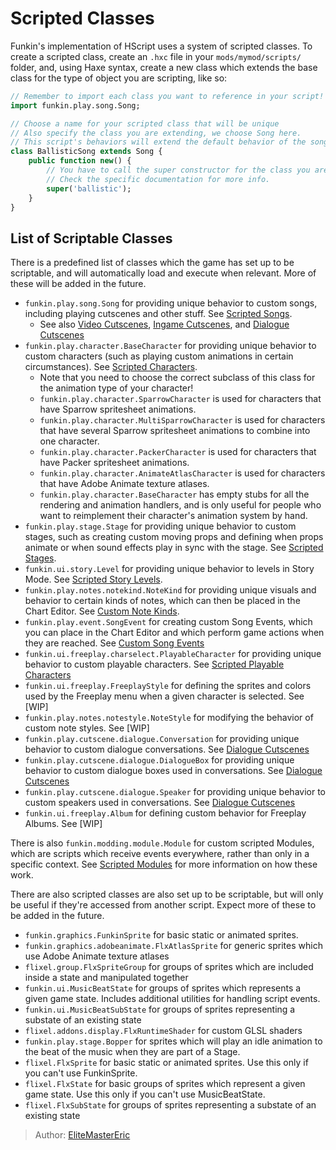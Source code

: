 [tags]: / "advanced,hscript"

# Scripted Classes

Funkin's implementation of HScript uses a system of scripted classes. To create a scripted class, create an `.hxc` file in your `mods/mymod/scripts/` folder, and, using Haxe syntax, create a new class which extends the base class for the type of object you are scripting, like so:

```haxe
// Remember to import each class you want to reference in your script!
import funkin.play.song.Song;

// Choose a name for your scripted class that will be unique
// Also specify the class you are extending, we choose Song here.
// This script's behaviors will extend the default behavior of the song.
class BallisticSong extends Song {
	public function new() {
        // You have to call the super constructor for the class you are extending, which may have different parameters.
        // Check the specific documentation for more info.
		super('ballistic');
	}
}
```

## List of Scriptable Classes

There is a predefined list of classes which the game has set up to be scriptable, and will automatically load and execute when relevant. More of these will be added in the future.

- `funkin.play.song.Song` for providing unique behavior to custom songs, including playing cutscenes and other stuff. See [Scripted Songs](21-scripted-classes/21-01-scripted-songs.md).
	- See also [Video Cutscenes](21-scripted-classes/21-03-video-cutscenes.md), [Ingame Cutscenes](21-scripted-classes/21-04-ingame-cutscenes.md), and [Dialogue Cutscenes](21-scripted-classes/21-05-dialogue-cutscenes.md)
- `funkin.play.character.BaseCharacter` for providing unique behavior to custom characters (such as playing custom animations in certain circumstances). See [Scripted Characters](21-scripted-classes/21-05-scripted-characters.md).
	- Note that you need to choose the correct subclass of this class for the animation type of your character!
	- `funkin.play.character.SparrowCharacter` is used for characters that have Sparrow spritesheet animations.
	- `funkin.play.character.MultiSparrowCharacter` is used for characters that have several Sparrow spritesheet animations to combine into one character.
	- `funkin.play.character.PackerCharacter` is used for characters that have Packer spritesheet animations.
	- `funkin.play.character.AnimateAtlasCharacter` is used for characters that have Adobe Animate texture atlases.
	- `funkin.play.character.BaseCharacter` has empty stubs for all the rendering and animation handlers, and is only useful for people who want to reimplement their character's animation system by hand.
- `funkin.play.stage.Stage` for providing unique behavior to custom stages, such as creating custom moving props and defining when props animate or when sound effects play in sync with the stage. See [Scripted Stages](21-scripted-classes/24-06-scripted-stages.md).
- `funkin.ui.story.Level` for providing unique behavior to levels in Story Mode. See [Scripted Story Levels](21-scripted-classes/25-07-scripted-story-levels.md).
- `funkin.play.notes.notekind.NoteKind` for providing unique visuals and behavior to certain kinds of notes, which can then be placed in the Chart Editor. See [Custom Note Kinds](21-scripted-classes/26-00-custom-note-kinds.md).
- `funkin.play.event.SongEvent` for creating custom Song Events, which you can place in the Chart Editor and which perform game actions when they are reached. See [Custom Song Events](21-scripted-classes/28-00-custom-note-kinds.md)
- `funkin.ui.freeplay.charselect.PlayableCharacter` for providing unique behavior to custom playable characters. See [Scripted Playable Characters](21-scripted-classes/25-10-scripted-playable-characters.md)
- `funkin.ui.freeplay.FreeplayStyle` for defining the sprites and colors used by the Freeplay menu when a given character is selected. See [WIP]
- `funkin.play.notes.notestyle.NoteStyle` for modifying the behavior of custom note styles. See [WIP]
- `funkin.play.cutscene.dialogue.Conversation` for providing unique behavior to custom dialogue conversations. See [Dialogue Cutscenes](21-scripted-classes/21-05-dialogue-cutscenes.md)
- `funkin.play.cutscene.dialogue.DialogueBox` for providing unique behavior to custom dialogue boxes used in conversations. See [Dialogue Cutscenes](21-scripted-classes/21-05-dialogue-cutscenes.md)
- `funkin.play.cutscene.dialogue.Speaker` for providing unique behavior to custom speakers used in conversations. See [Dialogue Cutscenes](21-scripted-classes/21-05-dialogue-cutscenes.md)
- `funkin.ui.freeplay.Album` for defining custom behavior for Freeplay Albums. See [WIP]

There is also `funkin.modding.module.Module` for custom scripted Modules, which are scripts which receive events everywhere, rather than only in a specific context. See [Scripted Modules](30-scripted-modules/30-00-scripted-modules.md) for more information on how these work.

There are also scripted classes are also set up to be scriptable, but will only be useful if they're accessed from another script. Expect more of these to be added in the future.

- `funkin.graphics.FunkinSprite` for basic static or animated sprites.
- `funkin.graphics.adobeanimate.FlxAtlasSprite` for generic sprites which use Adobe Animate texture atlases
- `flixel.group.FlxSpriteGroup` for groups of sprites which are included inside a state and manipulated together
- `funkin.ui.MusicBeatState` for groups of sprites which represents a given game state. Includes additional utilities for handling script events.
- `funkin.ui.MusicBeatSubState` for groups of sprites representing a substate of an existing state
- `flixel.addons.display.FlxRuntimeShader` for custom GLSL shaders
- `funkin.play.stage.Bopper` for sprites which will play an idle animation to the beat of the music when they are part of a Stage.
- `flixel.FlxSprite` for basic static or animated sprites. Use this only if you can't use FunkinSprite.
- `flixel.FlxState` for basic groups of sprites which represent a given game state. Use this only if you can't use MusicBeatState.
- `flixel.FlxSubState` for groups of sprites representing a substate of an existing state

> Author: [EliteMasterEric](https://github.com/EliteMasterEric)